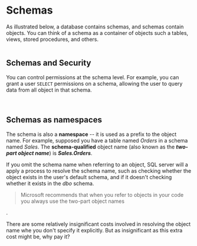 # Schemas

As illustrated below, a database contains schemas, and schemas contain objects. You can think of a schema as a container of objects such a tables, views, stored procedures, and others.

<img src="" />

<br/>

## Schemas and Security
You can control permissions at the schema level. For example, you can grant a user ```SELECT``` permissions on a schema, allowing the user to query data from all object in that schema.

<br/>

## Schemas as namespaces
The schema is also a **namespace** -- it is used as a prefix to the object name. For example, supposed you have a table named *Orders* in a schema named *Sales*. The **schema-qualified** object name (also known as the ***two-part object name***) is ***Sales.Orders***.

If you omit the schema name when referring to an object, SQL server will a apply a process to resolve the schema name, such as checking whether the object exists in the user's default schema, and if it doesn't checking whether it exists in the *dbo* schema.

<blockquote> Microsoft recommends that when you refer to objects in your code you always use the two-part object names </blockquote>.

There are some relatively insignificant costs involved in resolving the object name whe you don't specify it explicitly. But as insignificant as this extra cost might be, why pay it?








